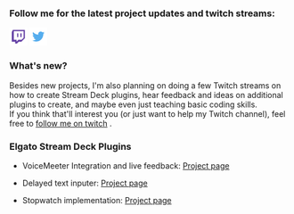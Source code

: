 ### Follow me for the latest project updates and twitch streams:  
<a href="https://www.twitch.tv/barraider/" alt="@BarRaider"><img src="/images/twitch.png" height="32" width="32"/></a> 
<a href="https://twitter.com/realBarRaider" alt="@realBarRaider"><img src="/images/brtwit.png" height="32" width="32"/></a>

### What's new?
Besides new projects, I'm also planning on  doing a few Twitch streams on how to create Stream Deck plugins, hear feedback and ideas on additional plugins to create, and maybe even just teaching basic coding skills.   
If you think that'll interest you (or just want to help my Twitch channel), feel free to [follow me on twitch](https://m.twitch.tv/barraider) .


### Elgato Stream Deck Plugins

* VoiceMeeter Integration and live feedback: [Project page](https://github.com/BarRaider/streamdeck-voicemeeter)
	
* Delayed text inputer: [Project page](https://github.com/BarRaider/streamdeck-delayedtext)
	
* Stopwatch implementation: [Project page](https://github.com/BarRaider/streamdeck-stopwatch)
	


